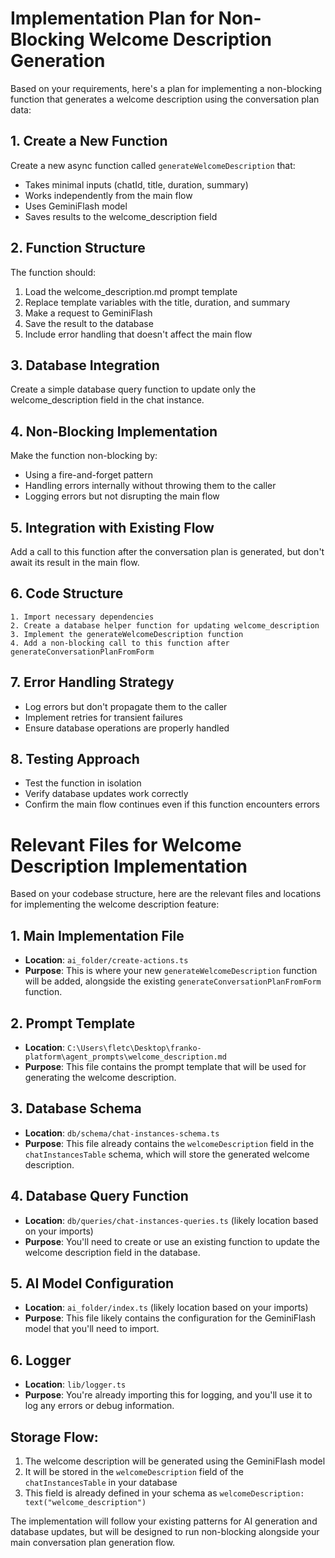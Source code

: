 # Implementation Plan for Non-Blocking Welcome Description Generation

Based on your requirements, here's a plan for implementing a non-blocking function that generates a welcome description using the conversation plan data:

## 1. Create a New Function

Create a new async function called `generateWelcomeDescription` that:
- Takes minimal inputs (chatId, title, duration, summary)
- Works independently from the main flow
- Uses GeminiFlash model
- Saves results to the welcome_description field

## 2. Function Structure

The function should:
1. Load the welcome_description.md prompt template
2. Replace template variables with the title, duration, and summary
3. Make a request to GeminiFlash
4. Save the result to the database
5. Include error handling that doesn't affect the main flow

## 3. Database Integration

Create a simple database query function to update only the welcome_description field in the chat instance.

## 4. Non-Blocking Implementation

Make the function non-blocking by:
- Using a fire-and-forget pattern
- Handling errors internally without throwing them to the caller
- Logging errors but not disrupting the main flow

## 5. Integration with Existing Flow

Add a call to this function after the conversation plan is generated, but don't await its result in the main flow.

## 6. Code Structure

```
1. Import necessary dependencies
2. Create a database helper function for updating welcome_description
3. Implement the generateWelcomeDescription function
4. Add a non-blocking call to this function after generateConversationPlanFromForm
```

## 7. Error Handling Strategy

- Log errors but don't propagate them to the caller
- Implement retries for transient failures
- Ensure database operations are properly handled

## 8. Testing Approach

- Test the function in isolation
- Verify database updates work correctly
- Confirm the main flow continues even if this function encounters errors

# Relevant Files for Welcome Description Implementation

Based on your codebase structure, here are the relevant files and locations for implementing the welcome description feature:

## 1. Main Implementation File
- **Location**: `ai_folder/create-actions.ts`
- **Purpose**: This is where your new `generateWelcomeDescription` function will be added, alongside the existing `generateConversationPlanFromForm` function.

## 2. Prompt Template
- **Location**: `C:\Users\fletc\Desktop\franko-platform\agent_prompts\welcome_description.md`
- **Purpose**: This file contains the prompt template that will be used for generating the welcome description.

## 3. Database Schema
- **Location**: `db/schema/chat-instances-schema.ts`
- **Purpose**: This file already contains the `welcomeDescription` field in the `chatInstancesTable` schema, which will store the generated welcome description.

## 4. Database Query Function
- **Location**: `db/queries/chat-instances-queries.ts` (likely location based on your imports)
- **Purpose**: You'll need to create or use an existing function to update the welcome description field in the database.

## 5. AI Model Configuration
- **Location**: `ai_folder/index.ts` (likely location based on your imports)
- **Purpose**: This file likely contains the configuration for the GeminiFlash model that you'll need to import.

## 6. Logger
- **Location**: `lib/logger.ts`
- **Purpose**: You're already importing this for logging, and you'll use it to log any errors or debug information.

## Storage Flow:
1. The welcome description will be generated using the GeminiFlash model
2. It will be stored in the `welcomeDescription` field of the `chatInstancesTable` in your database
3. This field is already defined in your schema as `welcomeDescription: text("welcome_description")`

The implementation will follow your existing patterns for AI generation and database updates, but will be designed to run non-blocking alongside your main conversation plan generation flow.

